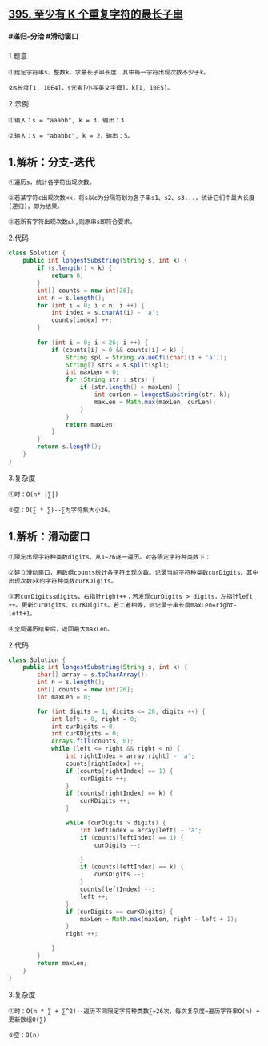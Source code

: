 ## [395. 至少有 K 个重复字符的最长子串](https://leetcode.cn/problems/longest-substring-with-at-least-k-repeating-characters/description/)

#### #递归-分治 #滑动窗口
1.题意

    ①给定字符串s、整数k。求最长子串长度，其中每一字符出现次数不少于k。

    ②s长度[1, 10E4]，s元素[小写英文字母]，k[1, 10E5]。

2.示例

    ①输入：s = "aaabb", k = 3，输出：3

    ②输入：s = "ababbc", k = 2，输出：5。

## 1.解析：分支-迭代

    ①遍历s，统计各字符出现次数。

    ②若某字符c出现次数<k，将s以c为分隔符划为各子串s1、s2、s3...，统计它们中最大长度(递归)，即为结果。

    ③若所有字符出现次数≥k,则原串s即符合要求。

2.代码
```java
class Solution {
    public int longestSubstring(String s, int k) {
        if (s.length() < k) {
            return 0;
        }
        int[] counts = new int[26];
        int n = s.length();
        for (int i = 0; i < n; i ++) {
            int index = s.charAt(i) - 'a';
            counts[index] ++;
        }
        
        for (int i = 0; i < 26; i ++) {
            if (counts[i] > 0 && counts[i] < k) {
                String spl = String.valueOf((char)(i + 'a'));
                String[] strs = s.split(spl);
                int maxLen = 0;
                for (String str : strs) {
                    if (str.length() > maxLen) {
                        int curLen = longestSubstring(str, k);
                        maxLen = Math.max(maxLen, curLen);
                    }
                }
                return maxLen;
            }
        }
        return s.length();
    }
}
```


3.复杂度

    ①时：O(n* |∑|)

    ②空：O(∑ * ∑)--∑为字符集大小26。

## 1.解析：滑动窗口

    ①限定出现字符种类数digits，从1~26逐一遍历。对各限定字符种类数下：

    ②建立滑动窗口，用数组counts统计各字符出现次数。记录当前字符种类数curDigits、其中出现次数≥k的字符种类数curKDigits。

    ③若curDigits≤digits，右指针right++；若发现curDigits > digits，左指针left ++。更新curDigits、curKDigits。若二者相等，则记录子串长度maxLen=right-left+1。

    ④全局遍历结束后，返回最大maxLen。

2.代码
```java
class Solution {
    public int longestSubstring(String s, int k) {
        char[] array = s.toCharArray();
        int n = s.length();
        int[] counts = new int[26];
        int maxLen = 0;

        for (int digits = 1; digits <= 26; digits ++) {
            int left = 0, right = 0;
            int curDigits = 0;
            int curKDigits = 0;
            Arrays.fill(counts, 0);
            while (left <= right && right < n) {
                int rightIndex = array[right] - 'a';
                counts[rightIndex] ++;
                if (counts[rightIndex] == 1) {
                    curDigits ++;
                }
                if (counts[rightIndex] == k) {
                    curKDigits ++;
                }

                while (curDigits > digits) {
                    int leftIndex = array[left] - 'a';
                    if (counts[leftIndex] == 1) {
                        curDigits --;

                    }
                    if (counts[leftIndex] == k) {
                        curKDigits --;
                    }
                    counts[leftIndex] --;
                    left ++;
                }
                if (curDigits == curKDigits) {
                    maxLen = Math.max(maxLen, right - left + 1);
                }
                right ++;

            }
        }
        return maxLen;
    }
}
```

3.复杂度

    ①时：O(n * ∑ + ∑^2)--遍历不同限定字符种类数∑=26次，每次复杂度=遍历字符串O(n) + 更新数组O(∑)

    ②空：O(n)
